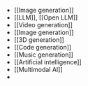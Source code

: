 - [[Image generation]]
- [[LLM]], [[Open LLM]]
- [[Video generation]]
- [[Image generation]]
- [[3D generation]]
- [[Code generation]]
- [[Music generation]]
- [[Artificial intelligence]]
- [[Multimodal AI]]
-
